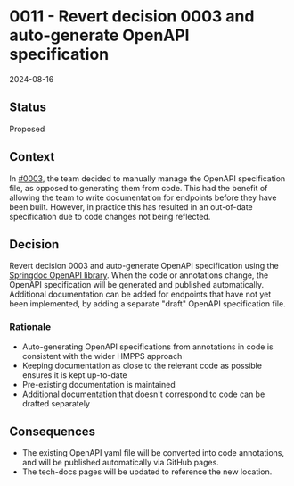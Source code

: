 # 0011 - Revert decision 0003 and auto-generate OpenAPI specification

2024-08-16

## Status

Proposed

## Context

In [#0003](./0003-manually-manage-openapi-file.md), the team decided to manually manage the OpenAPI specification file, as opposed to generating them from code.
This had the benefit of allowing the team to write documentation for endpoints before they have been built.
However, in practice this has resulted in an out-of-date specification due to code changes not being reflected.

## Decision

Revert decision 0003 and auto-generate OpenAPI specification using the [Springdoc OpenAPI library](https://springdoc.org).
When the code or annotations change, the OpenAPI specification will be generated and published automatically.
Additional documentation can be added for endpoints that have not yet been implemented, by adding a separate "draft" OpenAPI specification file.

### Rationale

- Auto-generating OpenAPI specifications from annotations in code is consistent with the wider HMPPS approach
- Keeping documentation as close to the relevant code as possible ensures it is kept up-to-date
- Pre-existing documentation is maintained
- Additional documentation that doesn't correspond to code can be drafted separately

## Consequences

- The existing OpenAPI yaml file will be converted into code annotations, and will be published automatically via GitHub pages.
- The tech-docs pages will be updated to reference the new location.
